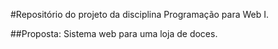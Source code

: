 #Repositório do projeto da disciplina Programação para Web I.

##Proposta:
Sistema web para uma loja de doces.
